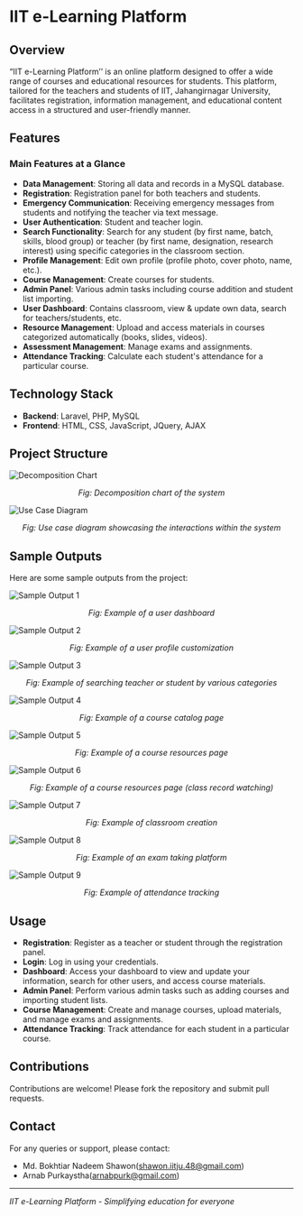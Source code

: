 # IIT e-Learning Platform

## Overview
“IIT e-Learning Platform’’ is an online platform designed to offer a wide range of courses and educational resources for students. This platform, tailored for the teachers and students of IIT, Jahangirnagar University, facilitates registration, information management, and educational content access in a structured and user-friendly manner.

## Features
### Main Features at a Glance
- **Data Management**: Storing all data and records in a MySQL database.
- **Registration**: Registration panel for both teachers and students.
- **Emergency Communication**: Receiving emergency messages from students and notifying the teacher via text message.
- **User Authentication**: Student and teacher login.
- **Search Functionality**: Search for any student (by first name, batch, skills, blood group) or teacher (by first name, designation, research interest) using specific categories in the classroom section.
- **Profile Management**: Edit own profile (profile photo, cover photo, name, etc.).
- **Course Management**: Create courses for students.
- **Admin Panel**: Various admin tasks including course addition and student list importing.
- **User Dashboard**: Contains classroom, view & update own data, search for teachers/students, etc.
- **Resource Management**: Upload and access materials in courses categorized automatically (books, slides, videos).
- **Assessment Management**: Manage exams and assignments.
- **Attendance Tracking**: Calculate each student's attendance for a particular course.

## Technology Stack
- **Backend**: Laravel, PHP, MySQL
- **Frontend**: HTML, CSS, JavaScript, JQuery, AJAX

## Project Structure
![Decomposition Chart](Project%20Output/decomposition.png)
<p align="center"><i>Fig: Decomposition chart of the system</i></p>

![Use Case Diagram](Project%20Output/use%20case%20diagram.png)
<p align="center"><i>Fig: Use case diagram showcasing the interactions within the system</i></p>

## Sample Outputs
Here are some sample outputs from the project:

![Sample Output 1](Project%20Output/sample1.png)
<p align="center"><i>Fig: Example of a user dashboard</i></p>

![Sample Output 2](Project%20Output/sample2.png)
<p align="center"><i>Fig: Example of a user profile customization</i></p>

![Sample Output 3](Project%20Output/sample3.png)
<p align="center"><i>Fig: Example of searching teacher or student by various categories</i></p>

![Sample Output 4](Project%20Output/sample4.png)
<p align="center"><i>Fig: Example of a course catalog page</i></p>

![Sample Output 5](Project%20Output/sample5.png)
<p align="center"><i>Fig: Example of a course resources page</i></p>

![Sample Output 6](Project%20Output/sample6.png)
<p align="center"><i>Fig: Example of a course resources page (class record watching)</i></p>

![Sample Output 7](Project%20Output/sample7.png)
<p align="center"><i>Fig: Example of classroom creation</i></p>

![Sample Output 8](Project%20Output/sample8.png)
<p align="center"><i>Fig: Example of an exam taking platform</i></p>

![Sample Output 9](Project%20Output/sample9.png)
<p align="center"><i>Fig: Example of attendance tracking</i></p>


## Usage
- **Registration**: Register as a teacher or student through the registration panel.
- **Login**: Log in using your credentials.
- **Dashboard**: Access your dashboard to view and update your information, search for other users, and access course materials.
- **Admin Panel**: Perform various admin tasks such as adding courses and importing student lists.
- **Course Management**: Create and manage courses, upload materials, and manage exams and assignments.
- **Attendance Tracking**: Track attendance for each student in a particular course.

## Contributions
Contributions are welcome! Please fork the repository and submit pull requests.

## Contact
For any queries or support, please contact:
- Md. Bokhtiar Nadeem Shawon(shawon.iitju.48@gmail.com)
- Arnab Purkaystha(arnabpurk@gmail.com)
---

*IIT e-Learning Platform - Simplifying education for everyone*
